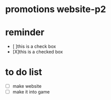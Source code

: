 # promotions website-p2


# reminder
- [ ]this is a check box
- [X]this is a checked box


# to do list 
- [ ] make website 
- [ ] make it into game
